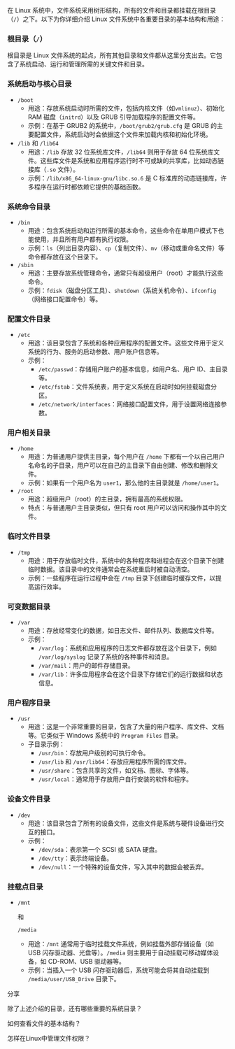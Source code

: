在 Linux 系统中，文件系统采用树形结构，所有的文件和目录都挂载在根目录（`/`）之下。以下为你详细介绍 Linux 文件系统中各重要目录的基本结构和用途：

### 根目录（`/`）

根目录是 Linux 文件系统的起点，所有其他目录和文件都从这里分支出去。它包含了系统启动、运行和管理所需的关键文件和目录。

### 系统启动与核心目录

- `/boot`
  - 用途：存放系统启动时所需的文件，包括内核文件（如`vmlinuz`）、初始化 RAM 磁盘（`initrd`）以及 GRUB 引导加载程序的配置文件等。
  - 示例：在基于 GRUB2 的系统中，`/boot/grub2/grub.cfg` 是 GRUB 的主要配置文件，系统启动时会依据这个文件来加载内核和初始化环境。
- `/lib` 和 `/lib64`
  - 用途：`/lib` 存放 32 位系统库文件，`/lib64` 则用于存放 64 位系统库文件。这些库文件是系统和应用程序运行时不可或缺的共享库，比如动态链接库（`.so` 文件）。
  - 示例：`/lib/x86_64-linux-gnu/libc.so.6` 是 C 标准库的动态链接库，许多程序在运行时都依赖它提供的基础函数。

### 系统命令目录

- `/bin`
  - 用途：包含系统启动和运行所需的基本命令，这些命令在单用户模式下也能使用，并且所有用户都有执行权限。
  - 示例：`ls`（列出目录内容）、`cp`（复制文件）、`mv`（移动或重命名文件）等命令都存放在这个目录下。
- `/sbin`
  - 用途：主要存放系统管理命令，通常只有超级用户（root）才能执行这些命令。
  - 示例：`fdisk`（磁盘分区工具）、`shutdown`（系统关机命令）、`ifconfig`（网络接口配置命令）等。

### 配置文件目录

- `/etc`
  - 用途：该目录包含了系统和各种应用程序的配置文件。这些文件用于定义系统的行为、服务的启动参数、用户账户信息等。
  - 示例：
    - `/etc/passwd`：存储用户账户的基本信息，如用户名、用户 ID、主目录等。
    - `/etc/fstab`：文件系统表，用于定义系统在启动时如何挂载磁盘分区。
    - `/etc/network/interfaces`：网络接口配置文件，用于设置网络连接参数。

### 用户相关目录

- `/home`
  - 用途：为普通用户提供主目录，每个用户在 `/home` 下都有一个以自己用户名命名的子目录，用户可以在自己的主目录下自由创建、修改和删除文件。
  - 示例：如果有一个用户名为 `user1`，那么他的主目录就是 `/home/user1`。
- `/root`
  - 用途：超级用户（root）的主目录，拥有最高的系统权限。
  - 特点：与普通用户主目录类似，但只有 root 用户可以访问和操作其中的文件。

### 临时文件目录

- `/tmp`
  - 用途：用于存放临时文件，系统中的各种程序和进程会在这个目录下创建临时数据。该目录中的文件通常会在系统重启时被自动清空。
  - 示例：一些程序在运行过程中会在 `/tmp` 目录下创建临时缓存文件，以提高运行效率。

### 可变数据目录

- `/var`
  - 用途：存放经常变化的数据，如日志文件、邮件队列、数据库文件等。
  - 示例：
    - `/var/log`：系统和应用程序的日志文件都存放在这个目录下，例如 `/var/log/syslog` 记录了系统的各种事件和消息。
    - `/var/mail`：用户的邮件存储目录。
    - `/var/lib`：许多应用程序会在这个目录下存储它们的运行数据和状态信息。

### 用户程序目录

- `/usr`
  - 用途：这是一个非常重要的目录，包含了大量的用户程序、库文件、文档等。它类似于 Windows 系统中的 `Program Files` 目录。
  - 子目录示例：
    - `/usr/bin`：存放用户级别的可执行命令。
    - `/usr/lib` 和 `/usr/lib64`：存放应用程序所需的库文件。
    - `/usr/share`：包含共享的文件，如文档、图标、字体等。
    - `/usr/local`：通常用于存放用户自行安装的软件和程序。

### 设备文件目录

- `/dev`
  - 用途：该目录包含了所有的设备文件，这些文件是系统与硬件设备进行交互的接口。
  - 示例：
    - `/dev/sda`：表示第一个 SCSI 或 SATA 硬盘。
    - `/dev/tty`：表示终端设备。
    - `/dev/null`：一个特殊的设备文件，写入其中的数据会被丢弃。

### 挂载点目录

- `/mnt`

   

  和

   

  ```
  /media
  ```

  - 用途：`/mnt` 通常用于临时挂载文件系统，例如挂载外部存储设备（如 USB 闪存驱动器、光盘等）。`/media` 则主要用于自动挂载可移动媒体设备，如 CD-ROM、USB 驱动器等。
  - 示例：当插入一个 USB 闪存驱动器后，系统可能会将其自动挂载到 `/media/user/USB_Drive` 目录下。



分享



除了上述介绍的目录，还有哪些重要的系统目录？

如何查看文件的基本结构？

怎样在Linux中管理文件权限？